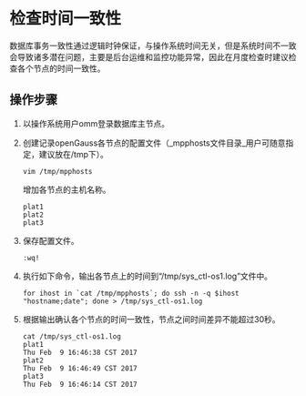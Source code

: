 # 检查时间一致性<a name="ZH-CN_TOPIC_0242215067"></a>

数据库事务一致性通过逻辑时钟保证，与操作系统时间无关，但是系统时间不一致会导致诸多潜在问题，主要是后台运维和监控功能异常，因此在月度检查时建议检查各个节点的时间一致性。

## 操作步骤<a name="zh-cn_topic_0237088808_zh-cn_topic_0059777703_s7110d1c3f93a4bdea6f206e6709de04f"></a>

1.  以操作系统用户omm登录数据库主节点。
2.  创建记录openGauss各节点的配置文件（_mpphosts文件目录_用户可随意指定，建议放在/tmp下）。

    ```
    vim /tmp/mpphosts
    ```

    增加各节点的主机名称。

    ```
    plat1
    plat2
    plat3
    ```

3.  保存配置文件。

    ```
    :wq!
    ```

4.  执行如下命令，输出各节点上的时间到“/tmp/sys\_ctl-os1.log”文件中。

    ```
    for ihost in `cat /tmp/mpphosts`; do ssh -n -q $ihost "hostname;date"; done > /tmp/sys_ctl-os1.log
    ```

5.  根据输出确认各个节点的时间一致性，节点之间时间差异不能超过30秒。

    ```
    cat /tmp/sys_ctl-os1.log
    plat1
    Thu Feb  9 16:46:38 CST 2017
    plat2
    Thu Feb  9 16:46:49 CST 2017
    plat3
    Thu Feb  9 16:46:14 CST 2017
    ```


